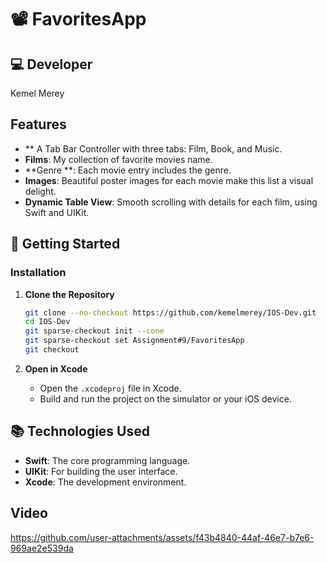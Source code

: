 # 📽️ FavoritesApp

## 💻 Developer
Kemel Merey
## Features
- ** A Tab Bar Controller with three tabs: Film, Book, and Music.
- **Films**: My collection of favorite movies name.
- **Genre **: Each movie entry includes the genre.
- **Images**: Beautiful poster images for each movie make this list a visual delight.
- **Dynamic Table View**: Smooth scrolling with details for each film, using Swift and UIKit.


## 🚀 Getting Started

### Installation

1. **Clone the Repository**
    ```bash
    git clone --no-checkout https://github.com/kemelmerey/IOS-Dev.git
    cd IOS-Dev
    git sparse-checkout init --cone
    git sparse-checkout set Assignment#9/FavoritesApp
    git checkout
    ```

2. **Open in Xcode**
    - Open the `.xcodeproj` file in Xcode.
    - Build and run the project on the simulator or your iOS device.


## 📚 Technologies Used

- **Swift**: The core programming language.
- **UIKit**: For building the user interface.
- **Xcode**: The development environment.

## Video

https://github.com/user-attachments/assets/f43b4840-44af-46e7-b7e6-969ae2e539da

